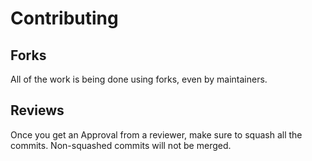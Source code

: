 Contributing
============

## Forks
All of the work is being done using forks, even by maintainers.

## Reviews
Once you get an Approval from a reviewer, make sure to squash all the commits.
Non-squashed commits will not be merged.
